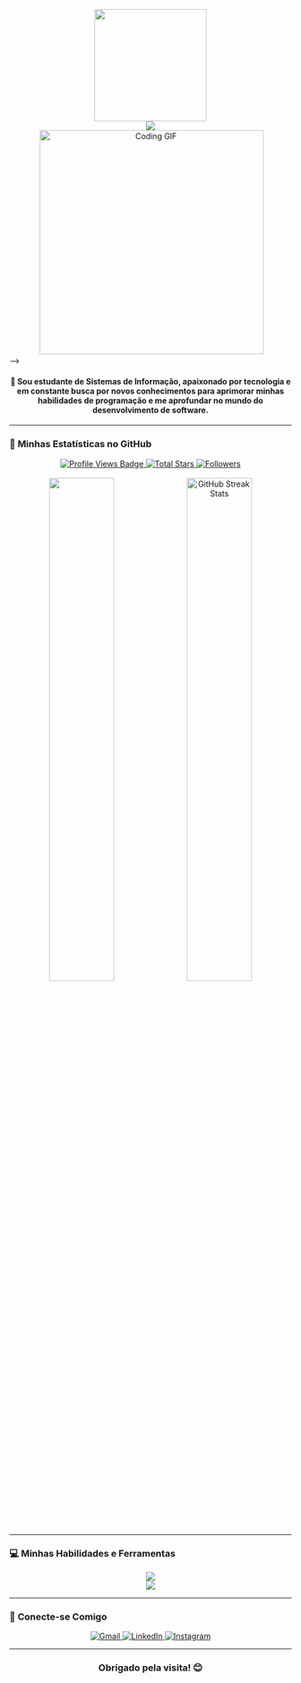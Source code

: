<div align="center">
  <img src="https://imgur.com/zeuHIk9.gif" width="200">
</div>
<div align="center">
  <img src="https://img.shields.io/badge/meow_♡-black" />
</div>

<div align="center" width="100%">
  <img src
<!-- <div align="center">
  <img src="https://i.imgur.com/uC56W8b.gif" alt="Coding GIF" width="400">
</div> -->

<h4 align="center">
  🌟 Sou estudante de Sistemas de Informação, apaixonado por tecnologia e em constante busca por novos conhecimentos para aprimorar minhas habilidades de programação e me aprofundar no mundo do desenvolvimento de software.
</h4>

---

### 🚀 **Minhas Estatísticas no GitHub**

<div align="center">
  <a href="https://github.com/PeHeCe" target="_blank">
    <img src="https://komarev.com/ghpvc/?username=PeHeCe&label=Visualiza%C3%A7%C3%B5es+de+Perfil&color=0e75b6&style=for-the-badge&logo=github&logoColor=white" alt="Profile Views Badge" />
  </a>
  <a href="https://github.com/PeHeCe?tab=repositories" target="_blank">
    <img alt="Total Stars" title="Total stars on GitHub" src="https://img.shields.io/github/stars/PeHeCe?style=for-the-badge&label=Stars&color=2ecc71&logo=github" />
  </a>
  <a href="https://github.com/PeHeCe?tab=followers" target="_blank">
    <img alt="Followers" title="Me siga no GitHub" src="https://img.shields.io/github/followers/PeHeCe?style=for-the-badge&label=Seguidores&color=8e44ad&logo=github" />
  </a>
</div>

<br>

<div align="center">
  <img width="48%" src="https://github-readme-stats.vercel.app/api?username=PeHeCe&show_icons=true&theme=dark&rank_icon=github&border_radius=8"/>
  <img width="48%" src="https://github-readme-streak-stats.herokuapp.com/?user=PeHeCe&theme=dark&hide_border=false" alt="GitHub Streak Stats" />
</div>

---

### 💻 **Minhas Habilidades e Ferramentas**

<div align="center">
  <img src="https://skillicons.dev/icons?i=html,css,js,ts,react,angular,vue,nodejs,python,java,go" /><br>
  <img src="https://skillicons.dev/icons?i=mongodb,mysql,postgres,aws,docker,vscode,git,github,figma,notion" /><br>
</div>

---

### 🔗 **Conecte-se Comigo**

<div align="center">
  <a href = "mailto:ped2065@gmail.com" target="_blank">
    <img src="https://img.shields.io/badge/Gmail-D14836?style=for-the-badge&logo=gmail&logoColor=white" alt="Gmail" />
  </a>
  <a href="https://www.linkedin.com/in/pedro-henrique-cebin-b30735264/" target="_blank">
    <img src="https://img.shields.io/badge/LinkedIn-0A66C2?style=for-the-badge&logo=linkedin&logoColor=white" alt="LinkedIn" />
  </a>
  <a href="https://www.instagram.com/pedroh_cebin/" target="_blank">
    <img src="https://img.shields.io/badge/Instagram-E4405F?style=for-the-badge&logo=instagram&logoColor=white" alt="Instagram" />
  </a>
  <!-- <a href="https://twitter.com/SEU-TWITTER" target="_blank">
    <img src="https://img.shields.io/badge/Twitter-1DA1F2?style=for-the-badge&logo=twitter&logoColor=white" alt="Twitter" />
  </a> -->
</div>

---

<div align="center">
  <h3>Obrigado pela visita! 😊</h3>
